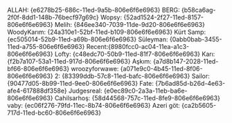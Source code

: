 ALLAH: {e6278b25-686c-11ed-9a5b-806e6f6e6963}
BERG: {b58ca6ag-2f0f-8dd1-148b-76becf97g69c}
Wopsy: {52ad1524-2f27-11ed-8157-806e6f6e6963}
Melih: {846ee340-7039-11de-9d20-806e6f6e6963}
WoodyKarım: {24a310e1-52bf-11ed-b109-806e6f6e6963}
Kürt Samp: {ec505014-52b9-11ed-a69b-806e6f6e6963}
Süleyman: {0abb0bab-3455-11ed-a755-806e6f6e6963}
Recent:{8980fcc0-ac04-11ea-a1c3-806e6f6e6963}
Lofty: {c48edc70-50b9-11ed-81f7-806e6f6e6963}
Karı: {f2b7a107-53a1-11ed-917d-806e6f6e6963}
Aşkım: {a7d8b147-2028-11ed-bf66-806e6f6e6963}
wroozyforwawe: {a071e9c0-4b45-11ed-8f06-806e6f6e6963}
2: {83399ddb-57c8-11ed-bafc-806e6f6e6963}
Sailor: {90477d05-8b99-11ed-9ee0-806e6f6e6963}
Fate: {7b6ad85d-b26d-4e63-afe4-617888df358e}
Judgesreal: {e0ec89c0-2a3a-11eb-ba6e-806e6f6e6963}
Cahilsarhoş: {58d44568-757c-11ed-8fe9-806e6f6e6963}
vaby: {ec06f276-79fd-11ec-8b74-806e6f6e6963}
Azeri göt: {ca2b5605-717d-11ed-bc60-806e6f6e6963}
